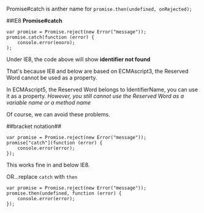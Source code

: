 Promise#catch is anther name for `promise.then(undefined, onRejected);`

##IE8
**Promise#catch**
```
var promise = Promise.reject(new Error("message"));
promise.catch(function (error) {
    console.error(eooro);
);
```
Under IE8, the code above will show **identifier not found**

That's because IE8 and below are based on ECMAscript3, the Reserved Word cannot be used as a property.

In ECMAscript5, the Reserved Word belongs to IdentifierName, you can use it as a property.
*However, you still cannot use the Reserved Word as a variable name or a method name*

Of course, we can avoid these problems.

##bracket notation##
```
var promise = Promise.reject(new Error("message"));
promise["catch"](function (error) {
    console.error(error);
});
```
This works fine in and below IE8.

OR...replace `catch` with `then`
```
var promise = Promise.reject(new Error("message"));
promise.then(undefined, function (error) {
    console.error(error);
});
```